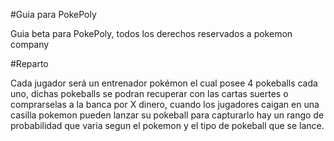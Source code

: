 #Guia para PokePoly

Guia beta para PokePoly, todos los derechos reservados a pokemon company 

#Reparto

Cada jugador será un entrenador pokémon el cual posee 4 pokeballs cada uno, dichas pokeballs se podran recuperar con las cartas suertes o comprarselas a la banca por X dinero, cuando los jugadores caigan en una casilla pokemon pueden lanzar su pokeball para capturarlo hay un rango de probabilidad que varia segun el pokemon y el tipo de pokeball que se lance. 
